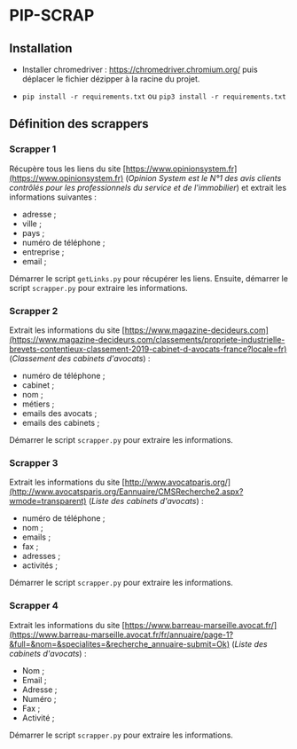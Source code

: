 # PIP-SCRAP

## Installation

- Installer chromedriver : https://chromedriver.chromium.org/ puis déplacer le fichier dézipper à la racine du projet.

- `pip install -r requirements.txt` ou `pip3 install -r requirements.txt`

## Définition des scrappers

### Scrapper 1

Récupère tous les liens du site [https://www.opinionsystem.fr](https://www.opinionsystem.fr) (*Opinion System est le N°1 des avis clients contrôlés pour les professionnels du service et de l'immobilier*) et extrait les informations suivantes :

* adresse ;
* ville ;
* pays ;
* numéro de téléphone ;
* entreprise ;
* email ;

Démarrer le script `getLinks.py` pour récupérer les liens.
Ensuite, démarrer le script `scrapper.py` pour extraire les informations.

### Scrapper 2

Extrait les informations du site [https://www.magazine-decideurs.com](https://www.magazine-decideurs.com/classements/propriete-industrielle-brevets-contentieux-classement-2019-cabinet-d-avocats-france?locale=fr) (*Classement des cabinets d'avocats*) :

* numéro de téléphone ;
* cabinet ;
* nom ;
* métiers ;
* emails des avocats ;
* emails des cabinets ;

Démarrer le script `scrapper.py` pour extraire les informations.

### Scrapper 3

Extrait les informations du site [http://www.avocatparis.org/](http://www.avocatsparis.org/Eannuaire/CMSRecherche2.aspx?wmode=transparent) (*Liste des cabinets d'avocats*) :

* numéro de téléphone ;
* nom ;
* emails ;
* fax ;
* adresses ;
* activités ;

Démarrer le script `scrapper.py` pour extraire les informations.

### Scrapper 4

Extrait les informations du site [https://www.barreau-marseille.avocat.fr/](https://www.barreau-marseille.avocat.fr/fr/annuaire/page-1?&full=&nom=&specialites=&recherche_annuaire-submit=Ok) (*Liste des cabinets d'avocats*) :

* Nom ;
* Email ;
* Adresse ;
* Numéro ;
* Fax ;
* Activité ;

Démarrer le script `scrapper.py` pour extraire les informations.

